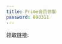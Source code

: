 ```yaml
---
title: Prime会员领取
password: 090311
---
```

领取链接:
<VPCard
  title="点击领取"
  desc="请不要将连接提供给他人"
  logo="https://mister-hope.com/logo.svg"
  link="https://flowus.cn/login/?page=5357cb7f-24c9-422a-bb8a-88a1af140be6&cooperate=221ee6fd-604c-49c5-8228-4d41006a3af6"
  background="rgba(253, 230, 138, 0.15)"
/>